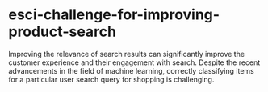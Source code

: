# esci-challenge-for-improving-product-search
Improving the relevance of search results can significantly improve the customer experience and their engagement with search. Despite the recent advancements in the field of machine learning, correctly classifying items for a particular user search query for shopping is challenging.
